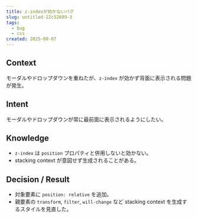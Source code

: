 ```yaml
---
title: z-indexが効かないバグ
slug: untitled-22c52699-3
tags:
  - bug
  - css
created: 2025-08-07
---
```



## Context


モーダルやドロップダウンを重ねたが、`z-index` が効かず背面に表示される問題が発生。


## Intent


モーダルやドロップダウンが常に最前面に表示されるようにしたい。


## Knowledge

- `z-index` は `position` プロパティと併用しないと効かない。
- stacking context が意図せず生成されることがある。

## Decision / Result

- 対象要素に `position: relative` を追加。
- 親要素の `transform`, `filter`, `will-change` など stacking context を生成するスタイルを見直した。

